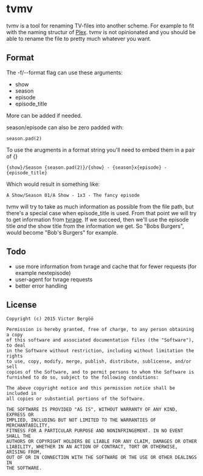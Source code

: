 # tvmv

tvmv is a tool for renaming TV-files into another scheme. For example to fit with the naming structur of [Plex](https://support.plex.tv/hc/en-us/articles/200220687-Naming-Series-Season-Based-TV-Shows). tvmv is not opinionated and you should be able to rename the file to pretty much whatever you want.

## Format

The -f/--format flag can use these arguments:

* show 
* season 
* episode
* episode_title

More can be added if needed.

season/episode can also be zero padded with:

    season.pad(2)

To use the arugments in a format string you'll need to embed them in a pair of {}

    {show}/Season {season.pad(2)}/{show} - {season}x{episode} - {episode_title}

Which would result in something like:

    A Show/Season 01/A Show - 1x3 - The fancy episode

tvmv will try to take as much information as possible from the file path, but there's a special case when episode_title is used. From that point we will try to get information from [tvrage](http://services.tvrage.com/). If we succeed, then we'll use the episode title *and* the show title from the information we get. So "Bobs Burgers", would become "Bob's Burgers" for example.

## Todo

* use more information from tvrage and cache that for fewer requests (for example nextepisode)
* user-agent for tvrage requests
* better error handling

## License

    Copyright (c) 2015 Victor Bergöö

    Permission is hereby granted, free of charge, to any person obtaining a copy
    of this software and associated documentation files (the "Software"), to deal
    in the Software without restriction, including without limitation the rights
    to use, copy, modify, merge, publish, distribute, sublicense, and/or sell
    copies of the Software, and to permit persons to whom the Software is
    furnished to do so, subject to the following conditions:

    The above copyright notice and this permission notice shall be included in
    all copies or substantial portions of the Software.

    THE SOFTWARE IS PROVIDED "AS IS", WITHOUT WARRANTY OF ANY KIND, EXPRESS OR
    IMPLIED, INCLUDING BUT NOT LIMITED TO THE WARRANTIES OF MERCHANTABILITY,
    FITNESS FOR A PARTICULAR PURPOSE AND NONINFRINGEMENT. IN NO EVENT SHALL THE
    AUTHORS OR COPYRIGHT HOLDERS BE LIABLE FOR ANY CLAIM, DAMAGES OR OTHER
    LIABILITY, WHETHER IN AN ACTION OF CONTRACT, TORT OR OTHERWISE, ARISING FROM,
    OUT OF OR IN CONNECTION WITH THE SOFTWARE OR THE USE OR OTHER DEALINGS IN
    THE SOFTWARE.
